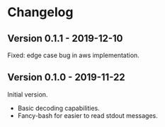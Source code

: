 # Changelog

## Version 0.1.1 - 2019-12-10

Fixed: edge case bug in aws implementation.

## Version 0.1.0 - 2019-11-22

Initial version.

- Basic decoding capabilities.
- Fancy-bash for easier to read stdout messages.
